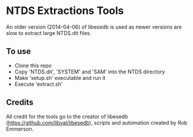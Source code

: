 # NTDS Extractions Tools

An older version (2014-04-06) of libesedb is used as newer versions are slow to extract large NTDS.dit files.

## To use

* Clone this repo
* Copy 'NTDS.dit', 'SYSTEM' and 'SAM' into the NTDS directory
* Make 'setup.sh' executable and run it
* Execute 'extract.sh'

## Credits
All credit for the tools go to the creator of libesedb (https://github.com/libyal/libesedb), scripts and automation created by Rob Emmerson.
